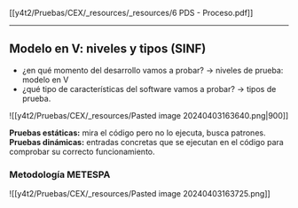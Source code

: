 [[y4t2/Pruebas/CEX/_resources/_resources/6 PDS - Proceso.pdf]]

---

## Modelo en V: niveles y tipos (SINF)
- ¿en qué momento del desarrollo vamos a probar? → niveles de prueba: modelo en V
- ¿qué tipo de características del software vamos a probar? → tipos de prueba.

![[y4t2/Pruebas/CEX/_resources/Pasted image 20240403163640.png|900]]

**Pruebas estáticas:** mira el código pero no lo ejecuta, busca patrones.
**Pruebas dinámicas:** entradas concretas que se ejecutan en el código para comprobar su correcto funcionamiento.

### Metodología METESPA
![[y4t2/Pruebas/CEX/_resources/Pasted image 20240403163725.png]]